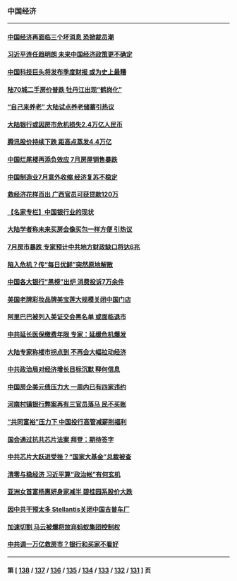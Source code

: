 ### 中国经济
---
#### [中国经济再面临三个坏消息 恐掀裁员潮](../../pages/ncid283/n13793393.md) 
#### [习近平连任趋明朗 未来中国经济政策更不确定](../../pages/ncid283/n13793349.md) 
#### [中国科技巨头将发布季度财报 或为史上最糟](../../pages/ncid283/n13793131.md) 
#### [陆70城二手房价普跌 牡丹江出现“鹤岗化”](../../pages/ncid283/n13793013.md) 
#### [“自己来养老” 大陆试点养老储蓄引热议](../../pages/ncid283/n13792981.md) 
#### [大陆银行或因房市危机损失2.4万亿人民币](../../pages/ncid283/n13792911.md) 
#### [腾讯股价持续下跌 距高点蒸发4.4万亿](../../pages/ncid283/n13792791.md) 
#### [中国烂尾楼再添负效应 7月房屋销售暴跌](../../pages/ncid283/n13792762.md) 
#### [中国制造业7月意外收缩 经济复苏不稳定](../../pages/ncid283/n13792690.md) 
#### [救经济花样百出 广西官员可获贷款120万](../../pages/ncid283/n13792401.md) 
#### [【名家专栏】中国银行业的现状](../../pages/ncid283/n13792249.md) 
#### [大陆学者称未来买房会像买包一样方便 引热议](../../pages/ncid283/n13792227.md) 
#### [7月房市暴跌 专家预计中共地方财政缺口将达6兆](../../pages/ncid283/n13792099.md) 
#### [陷入危机？传“每日优鲜”突然原地解散](../../pages/ncid283/n13791586.md) 
#### [中国各大银行“黑榜”出炉 消费投诉7万余件](../../pages/ncid283/n13791921.md) 
#### [美国老牌彩妆品牌美宝莲大规模关闭中国门店](../../pages/ncid283/n13791874.md) 
#### [阿里巴巴被列入美证交会黑名单 或面临退市](../../pages/ncid283/n13791857.md) 
#### [中共延长医保缴费年限 专家：延缓危机爆发](../../pages/ncid283/n13791859.md) 
#### [大陆专家称楼市拐点到 不再会大幅拉动经济](../../pages/ncid283/n13791687.md) 
#### [中共政治局对经济增长目标沉默 释何信息](../../pages/ncid283/n13791813.md) 
#### [中国房企美元债压力大 一周内已有四家违约](../../pages/ncid283/n13791848.md) 
#### [河南村镇银行弊案再有三官员落马 民不买账](../../pages/ncid283/n13791810.md) 
#### [“共同富裕”压力下 中国投行高管减薪削福利](../../pages/ncid283/n13791622.md) 
#### [国会通过抗共芯片法案 拜登：期待签字](../../pages/ncid283/n13791153.md) 
#### [中共芯片大跃进受挫？“国家大基金”总裁被查](../../pages/ncid283/n13791165.md) 
#### [清零与稳经济 习近平算“政治帐”有何玄机](../../pages/ncid283/n13791075.md) 
#### [亚洲女首富杨惠妍身家减半 碧桂园系股价大跌](../../pages/ncid283/n13790943.md) 
#### [因中共干预太多 Stellantis关闭中国吉普车厂](../../pages/ncid283/n13791107.md) 
#### [加速切割 马云被爆将放弃蚂蚁集团控制权](../../pages/ncid283/n13791088.md) 
#### [中共调一万亿救房市？银行和买家不看好](../../pages/ncid283/n13790959.md) 

---
#### 第 [ [138](./138.md) / [137](./137.md) / [136](./136.md) / [135](./135.md) / [134](./134.md) / [133](./133.md) / [132](./132.md) / [131](./131.md) ] 页
